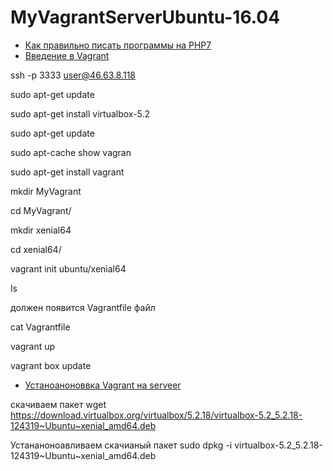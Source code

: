 # MyVagrantServerUbuntu-16.04
- [Как правильно писать программы на PHP7](https://www.youtube.com/watch?v=pDyVjREXSa4)
- [Введение в Vagrant](https://code.tutsplus.com/ru/tutorials/introduction-to-vagrant--cms-25917)


ssh -p 3333 user@46.63.8.118

sudo apt-get update

sudo apt-get install virtualbox-5.2

sudo apt-get update

sudo apt-cache show vagran

sudo apt-get install vagrant

mkdir MyVagrant

cd MyVagrant/

mkdir xenial64

cd xenial64/

vagrant init ubuntu/xenial64

ls 

должен появится  Vagrantfile файл

cat Vagrantfile

vagrant up

vagrant box update

- [Устаноаноноввка Vagrant на serveer ](https://howtoprogram.xyz/2016/07/23/install-vagrant-ubuntu-16-04/)

скачиваем пакет
wget https://download.virtualbox.org/virtualbox/5.2.18/virtualbox-5.2_5.2.18-124319~Ubuntu~xenial_amd64.deb

Устананоноавливаем скачианый пакет
sudo dpkg -i virtualbox-5.2_5.2.18-124319~Ubuntu~xenial_amd64.deb 
